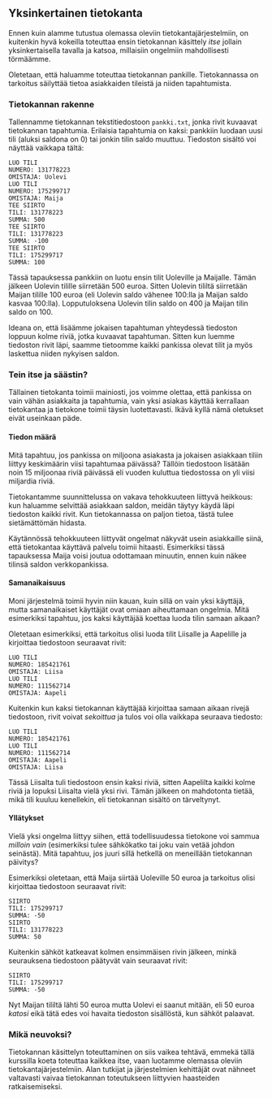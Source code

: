 
## Yksinkertainen tietokanta

Ennen kuin alamme tutustua olemassa oleviin
tietokantajärjestelmiin,
on kuitenkin hyvä kokeilla toteuttaa ensin
tietokannan käsittely _itse_ jollain
yksinkertaisella tavalla ja katsoa,
millaisiin ongelmiin mahdollisesti törmäämme.

Oletetaan, että haluamme toteuttaa tietokannan pankille.
Tietokannassa on tarkoitus säilyttää tietoa asiakkaiden tileistä
ja niiden tapahtumista.

### Tietokannan rakenne

Tallennamme tietokannan tekstitiedostoon `pankki.txt`,
jonka rivit kuvaavat tietokannan tapahtumia.
Erilaisia tapahtumia on kaksi: pankkiin luodaan uusi tili
(aluksi saldona on 0) tai jonkin tilin saldo muuttuu.
Tiedoston sisältö voi näyttää vaikkapa tältä:

```x
LUO TILI
NUMERO: 131778223
OMISTAJA: Uolevi
LUO TILI
NUMERO: 175299717
OMISTAJA: Maija
TEE SIIRTO
TILI: 131778223
SUMMA: 500
TEE SIIRTO
TILI: 131778223
SUMMA: -100
TEE SIIRTO
TILI: 175299717
SUMMA: 100
```

Tässä tapauksessa pankkiin on luotu ensin tilit
Uoleville ja Maijalle.
Tämän jälkeen Uolevin tilille siirretään 500 euroa.
Sitten Uolevin tililtä siirretään Maijan tilille 100 euroa
(eli Uolevin saldo vähenee 100:lla ja Maijan saldo kasvaa 100:lla).
Lopputuloksena Uolevin tilin saldo on 400 ja Maijan tilin saldo on 100.

Ideana on, että lisäämme jokaisen tapahtuman yhteydessä tiedoston loppuun
kolme riviä, jotka kuvaavat tapahtuman.
Sitten kun luemme tiedoston rivit läpi,
saamme tietoomme kaikki pankissa olevat tilit ja myös laskettua
niiden nykyisen saldon.

### Tein itse ja säästin?

Tällainen tietokanta toimii mainiosti,
jos voimme olettaa, että pankissa on vain vähän asiakkaita ja tapahtumia,
vain yksi asiakas käyttää kerrallaan tietokantaa ja tietokone toimii
täysin luotettavasti.
Ikävä kyllä nämä oletukset eivät useinkaan päde.

#### Tiedon määrä

Mitä tapahtuu, jos pankissa on miljoona asiakasta ja jokaisen asiakkaan
tiliin liittyy keskimäärin viisi tapahtumaa päivässä?
Tällöin tiedostoon lisätään noin 15 miljoonaa riviä päivässä
eli vuoden kuluttua tiedostossa on yli viisi miljardia riviä.

Tietokantamme suunnittelussa on vakava tehokkuuteen liittyvä heikkous:
kun haluamme selvittää asiakkaan saldon,
meidän täytyy käydä läpi tiedoston kaikki rivit.
Kun tietokannassa on paljon tietoa, tästä tulee sietämättömän hidasta.

Käytännössä tehokkuuteen liittyvät ongelmat näkyvät usein asiakkaille
siinä, että tietokantaa käyttävä palvelu toimii hitaasti.
Esimerkiksi tässä tapauksessa Maija voisi joutua odottamaan minuutin,
ennen kuin näkee tilinsä saldon verkkopankissa.

#### Samanaikaisuus

Moni järjestelmä toimii hyvin niin kauan, kuin sillä on vain yksi käyttäjä,
mutta samanaikaiset käyttäjät ovat omiaan aiheuttamaan ongelmia.
Mitä esimerkiksi tapahtuu, jos kaksi käyttäjää koettaa luoda tilin samaan aikaan?

Oletetaan esimerkiksi, että tarkoitus olisi luoda tilit Liisalle ja Aapelille
ja kirjoittaa tiedostoon seuraavat rivit:

```x
LUO TILI
NUMERO: 185421761
OMISTAJA: Liisa
LUO TILI
NUMERO: 111562714
OMISTAJA: Aapeli
```

Kuitenkin kun kaksi tietokannan käyttäjää kirjoittaa samaan aikaan
rivejä tiedostoon, rivit voivat _sekoittua_
ja tulos voi olla vaikkapa seuraava tiedosto:

```x
LUO TILI
NUMERO: 185421761
LUO TILI
NUMERO: 111562714
OMISTAJA: Aapeli
OMISTAJA: Liisa
```

Tässä Liisalta tuli tiedostoon
ensin kaksi riviä, sitten Aapelilta kaikki kolme riviä
ja lopuksi Liisalta vielä yksi rivi.
Tämän jälkeen on mahdotonta tietää, mikä tili kuuluu kenellekin,
eli tietokannan sisältö on tärveltynyt.

#### Yllätykset

Vielä yksi ongelma liittyy siihen,
että todellisuudessa tietokone voi sammua _milloin vain_
(esimerkiksi tulee sähkökatko tai joku vain vetää johdon seinästä).
Mitä tapahtuu, jos juuri sillä hetkellä on meneillään
tietokannan päivitys?

Esimerkiksi oletetaan, että Maija siirtää Uoleville
50 euroa ja tarkoitus olisi kirjoittaa tiedostoon seuraavat rivit:

```x
SIIRTO
TILI: 175299717
SUMMA: -50
SIIRTO
TILI: 131778223
SUMMA: 50
```

Kuitenkin sähköt katkeavat kolmen ensimmäisen rivin jälkeen,
minkä seurauksena tiedostoon päätyvät vain seuraavat rivit:

```x
SIIRTO
TILI: 175299717
SUMMA: -50
```

Nyt Maijan tililtä lähti 50 euroa mutta Uolevi ei saanut mitään,
eli 50 euroa _katosi_ eikä tätä edes voi havaita tiedoston sisällöstä,
kun sähköt palaavat.

### Mikä neuvoksi?

Tietokannan käsittelyn toteuttaminen on siis vaikea tehtävä,
emmekä tällä kurssilla koeta toteuttaa kaikkea itse,
vaan luotamme olemassa oleviin tietokantajärjestelmiin.
Alan tutkijat ja järjestelmien kehittäjät
ovat nähneet valtavasti vaivaa tietokannan
toteutukseen liittyvien haasteiden ratkaisemiseksi.
